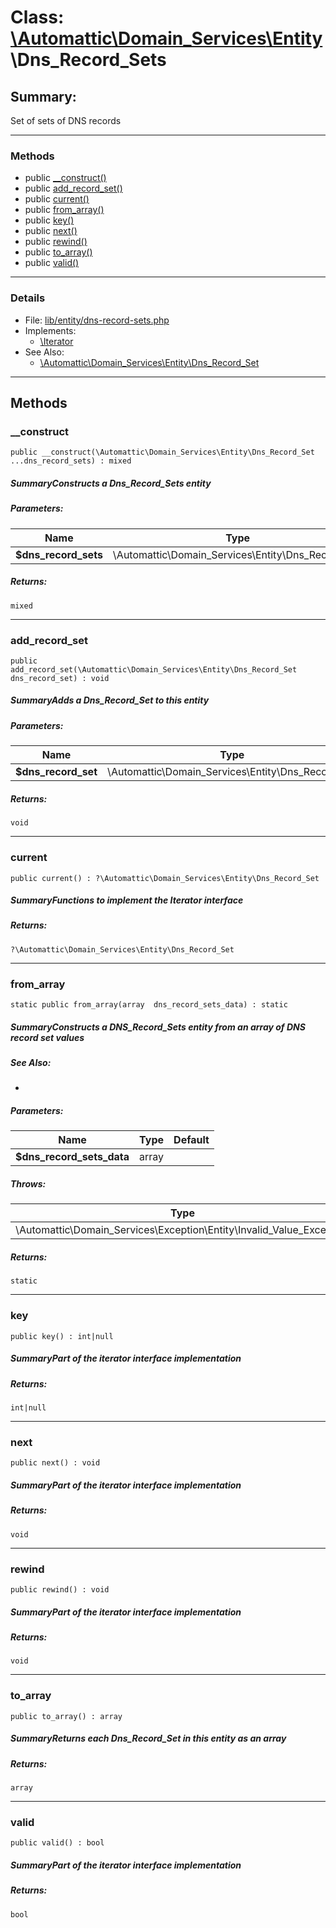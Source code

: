 # Class: [\Automattic](../namespaces/automattic.md)[\Domain_Services](../namespaces/automattic-domain-services.md)[\Entity](../namespaces/automattic-domain-services-entity.md)\Dns_Record_Sets

## Summary:

Set of sets of DNS records


---

### Methods

* public [__construct()](#method___construct)
* public [add_record_set()](#method_add_record_set)
* public [current()](#method_current)
* public [from_array()](#method_from_array)
* public [key()](#method_key)
* public [next()](#method_next)
* public [rewind()](#method_rewind)
* public [to_array()](#method_to_array)
* public [valid()](#method_valid)

---

### Details

* File: [lib/entity/dns-record-sets.php](../../lib/entity/dns-record-sets.php)
* Implements:
  * [\Iterator](../classes/Iterator.md)
* See Also:
  * [\Automattic\Domain_Services\Entity\Dns_Record_Set](../classes/Automattic-Domain-Services-Entity-Dns-Record-Set.md)

---

## Methods

<a id="method___construct"></a>
### __construct

```
public __construct(\Automattic\Domain_Services\Entity\Dns_Record_Set  ...dns_record_sets) : mixed
```

##### SummaryConstructs a Dns_Record_Sets entity
##### Parameters:

| Name | Type | Default |
|------|------|---------|
| **$dns_record_sets** | \Automattic\Domain_Services\Entity\Dns_Record_Set |  |

##### Returns:

```
mixed
```

---

<a id="method_add_record_set"></a>
### add_record_set

```
public add_record_set(\Automattic\Domain_Services\Entity\Dns_Record_Set  dns_record_set) : void
```

##### SummaryAdds a Dns_Record_Set to this entity
##### Parameters:

| Name | Type | Default |
|------|------|---------|
| **$dns_record_set** | \Automattic\Domain_Services\Entity\Dns_Record_Set |  |

##### Returns:

```
void
```

---

<a id="method_current"></a>
### current

```
public current() : ?\Automattic\Domain_Services\Entity\Dns_Record_Set
```

##### SummaryFunctions to implement the Iterator interface
##### Returns:

```
?\Automattic\Domain_Services\Entity\Dns_Record_Set
```

---

<a id="method_from_array"></a>
### from_array

```
static public from_array(array  dns_record_sets_data) : static
```

##### SummaryConstructs a DNS_Record_Sets entity from an array of DNS record set values
##### See Also:

 * [](classes/Automattic-Domain-Services-Entity-Dns-Record-Set.md)

##### Parameters:

| Name | Type | Default |
|------|------|---------|
| **$dns_record_sets_data** | array |  |

##### Throws:

| Type | Description |
|------|-------------|
| \Automattic\Domain_Services\Exception\Entity\Invalid_Value_Exception |  |

##### Returns:

```
static
```

---

<a id="method_key"></a>
### key

```
public key() : int|null
```

##### SummaryPart of the iterator interface implementation
##### Returns:

```
int|null
```

---

<a id="method_next"></a>
### next

```
public next() : void
```

##### SummaryPart of the iterator interface implementation
##### Returns:

```
void
```

---

<a id="method_rewind"></a>
### rewind

```
public rewind() : void
```

##### SummaryPart of the iterator interface implementation
##### Returns:

```
void
```

---

<a id="method_to_array"></a>
### to_array

```
public to_array() : array
```

##### SummaryReturns each Dns_Record_Set in this entity as an array
##### Returns:

```
array
```

---

<a id="method_valid"></a>
### valid

```
public valid() : bool
```

##### SummaryPart of the iterator interface implementation
##### Returns:

```
bool
```
